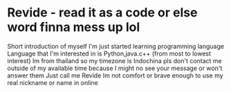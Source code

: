 # Revide - read it as a code or else word finna mess up lol
Short introduction of myself
I'm just started learning programming language 
Language that I'm interested in is Python,java.c++ (from most to lowest interest)
Im from thailand so my timezone is Indochina pls don't contact me outside of my available time because I might no see your message or won't answer them 
Just call me Revide Im not comfort or brave enough to use my real nickname or name in online
